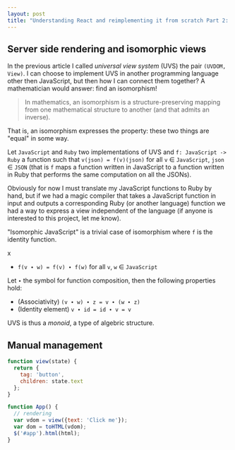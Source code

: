```yaml
---
layout: post
title: "Understanding React and reimplementing it from scratch Part 2: Controllers"
---
```


## Server side rendering and isomorphic views

In the previous article I called *universal view system* (UVS) the pair `(UVDOM, View)`. I can choose to implement UVS in another
programming language other then JavaScript, but then how I can connect them together? A mathematician would answer: find an isomorphism!

> In mathematics, an isomorphism is a structure-preserving mapping from one mathematical structure to another (and that admits an inverse).

That is, an isomorphism expresses the property: these two things are "equal" in some way.

Let `JavaScript` and `Ruby` two implementations of UVS and `f: JavaScript -> Ruby` a function such that `v(json) = f(v)(json)` for all `v` ∈ `JavaScript`, `json` ∈ `JSON` (that is `f` maps a function written in JavaScript to a function written in Ruby that performs the same computation on all the JSONs).

Obviously for now I must translate my JavaScript functions to Ruby by hand, but if we had a magic compiler that takes a JavaScript function in input and outputs a corresponding Ruby (or another language) function we had a way to express a view independent of the language (if anyone is interested to this project, let me know).

"Isomorphic JavaScript" is a trivial case of isomorphism where `f` is the identity function.


x

- `f(v ∙ w) = f(v) ∙ f(w)` for all `v`, `w` ∈ `JavaScript`

Let `∙` the symbol for function
composition, then the following properties hold:

- (Associativity) `(v ∙ w) ∙ z = v ∙ (w ∙ z)`
- (Identity element) `v ∙ id = id ∙ v = v`

UVS is thus a *monoid*, a type of algebric structure. 


## Manual management

```js
function view(state) {
  return {
    tag: 'button',
    children: state.text
  };
}

function App() {
  // rendering
  var vdom = view({text: 'Click me'});
  var dom = toHTML(vdom);
  $('#app').html(html);
}
```